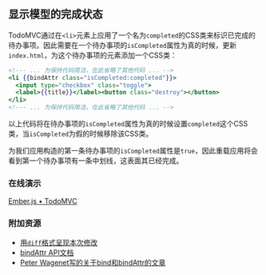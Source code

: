 ## 显示模型的完成状态

TodoMVC通过在`<li>`元素上应用了一个名为`completed`的CSS类来标识已完成的待办事项。因此需要在一个待办事项的`isCompleted`属性为真的时候，更新`index.html`，为这个待办事项的元素添加一个CSS类：

```handlebars
<!--- ... 为保持代码简洁，在此省略了其他代码 ... -->
<li {{bindAttr class="isCompleted:completed"}}>
  <input type="checkbox" class="toggle">
  <label>{{title}}</label><button class="destroy"></button>
</li>
<!--- ... 为保持代码简洁，在此省略了其他代码 ... -->
```

以上代码将在待办事项的`isCompleted`属性为真的时候设置`completed`这个CSS类，当`isCompleted`为假的时候移除该CSS类。

为我们应用构造的第一条待办事项的`isCompleted`属性是`true`，因此重载应用将会看到第一个待办事项有一条中划线，这表面其已经完成。

### 在线演示
<a class="jsbin-embed" href="http://jsbin.com/iqofac/2/embed?live">Ember.js • TodoMVC</a><script src="http://static.jsbin.com/js/embed.js"></script> 
  
### 附加资源

  * [用`diff`格式呈现本次修改](https://github.com/emberjs/quickstart-code-sample/commit/72b1ccde5e157b20fcfe5da9bd52496e73533d47)
  * [bindAttr API文档](/api/classes/Ember.Handlebars.helpers.html#method_bindAttr)
  * [Peter Wagenet写的关于bind和bindAttr的文章](http://www.emberist.com/2012/04/06/bind-and-bindattr.html)
